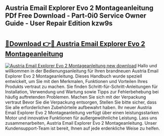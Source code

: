 ## Austria Email Explorer Evo 2 Montageanleitung PDf Free Download - Part-0i0 Service Owner Guide - User Repair Edition kzw9s

# <h2><a href="http://df76mo.blite.top/?on=Austria+Email+Explorer+Evo+2+Montageanleitung">🔗Download 👉🔴 Austria Email Explorer Evo 2 Montageanleitung</a></h2>

[![Austria Email Explorer Evo 2 Montageanleitung new download](https://i.imgur.com/lujVjoI.png)](http://df76mo.blite.top/?on=Austria+Email+Explorer+Evo+2+Montageanleitung)
Hallo und willkommen in der Bedienungsanleitung für Ihren brandneuen Austria Email Explorer Evo 2 Montageanleitung. Dieses Handbuch wurde speziell entwickelt, um Sie mit den Merkmalen, Funktionen und Vorteilen Ihres Produkts vertraut zu machen. Sie finden Schritt-für-Schritt-Anleitungen für Installation, Verwendung und Wartung sowie Tipps zur Fehlerbehebung bei häufig auftretenden Problemen. Machen Sie sich mit der Verpackung vertraut Bevor Sie die Verpackung entsorgen, Stellen Sie bitte sicher, dass Sie alle erforderlichen Zubehörteile aufbewahrt haben. Ihr neuer Austria Email Explorer Evo 2 Montageanleitung verfügt über einen leistungsstarken Motor und innovative Funktionen für außergewöhnliche Leistung. Lass uns zusammenarbeiten, Austria Email Explorer Evo 2 Montageanleitung. Unser Kundensupport-Team ist bereit, Ihnen auf jede erdenkliche Weise zu helfen.
